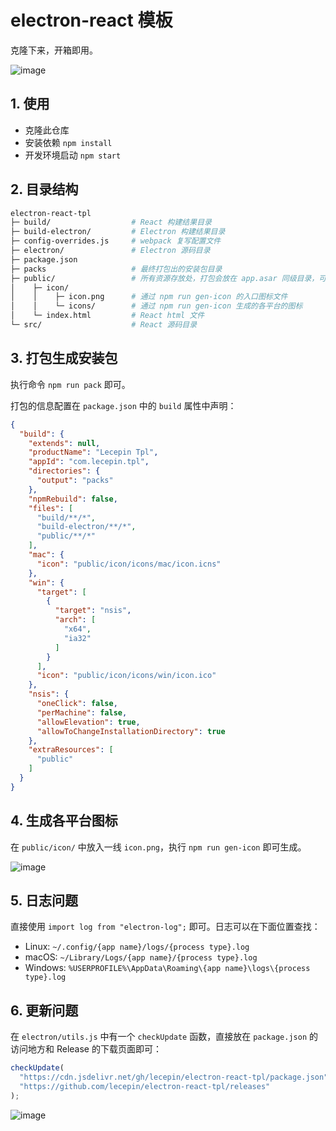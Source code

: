 # electron-react 模板

克隆下来，开箱即用。

![image](https://user-images.githubusercontent.com/11046969/168462721-ebc25be2-6d97-40a9-a115-f3403a167758.png)

## 1. 使用

- 克隆此仓库
- 安装依赖 `npm install`
- 开发环境启动 `npm start`

## 2. 目录结构
```bash
electron-react-tpl
├─ build/                  # React 构建结果目录
├─ build-electron/         # Electron 构建结果目录
├─ config-overrides.js     # webpack 复写配置文件
├─ electron/               # Electron 源码目录
├─ package.json
├─ packs                   # 最终打包出的安装包目录
├─ public/                 # 所有资源存放处，打包会放在 app.asar 同级目录，可直接访问
│    ├─ icon/
│    │    ├─ icon.png      # 通过 npm run gen-icon 的入口图标文件
│    │    └─ icons/        # 通过 npm run gen-icon 生成的各平台的图标
│    └─ index.html         # React html 文件
└─ src/                    # React 源码目录
```

## 3. 打包生成安装包

执行命令 `npm run pack` 即可。

打包的信息配置在 `package.json` 中的 `build` 属性中声明：

```json
{
  "build": {
    "extends": null,
    "productName": "Lecepin Tpl",
    "appId": "com.lecepin.tpl",
    "directories": {
      "output": "packs"
    },
    "npmRebuild": false,
    "files": [
      "build/**/*",
      "build-electron/**/*",
      "public/**/*"
    ],
    "mac": {
      "icon": "public/icon/icons/mac/icon.icns"
    },
    "win": {
      "target": [
        {
          "target": "nsis",
          "arch": [
            "x64",
            "ia32"
          ]
        }
      ],
      "icon": "public/icon/icons/win/icon.ico"
    },
    "nsis": {
      "oneClick": false,
      "perMachine": false,
      "allowElevation": true,
      "allowToChangeInstallationDirectory": true
    },
    "extraResources": [
      "public"
    ]
  }
}
```

## 4. 生成各平台图标

在 `public/icon/` 中放入一线 `icon.png`，执行 `npm run gen-icon` 即可生成。

![image](https://user-images.githubusercontent.com/11046969/168465674-bd6d7ff8-bc95-4077-bef1-066ac20a861a.png)


## 5. 日志问题

直接使用 `import log from "electron-log";` 即可。日志可以在下面位置查找：

- Linux: `~/.config/{app name}/logs/{process type}.log`
- macOS: `~/Library/Logs/{app name}/{process type}.log`
- Windows: `%USERPROFILE%\AppData\Roaming\{app name}\logs\{process type}.log`

## 6. 更新问题

在 `electron/utils.js` 中有一个 `checkUpdate` 函数，直接放在 `package.json` 的访问地方和 Release 的下载页面即可：

```js
checkUpdate(
  "https://cdn.jsdelivr.net/gh/lecepin/electron-react-tpl/package.json",
  "https://github.com/lecepin/electron-react-tpl/releases"
);
```

![image](https://user-images.githubusercontent.com/11046969/168465596-3ba51b56-3d00-409e-b260-a3183ba79214.png)

